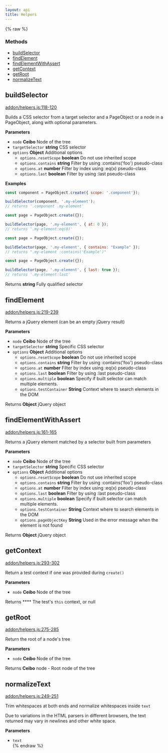 ```yaml
---
layout: api
title: Helpers
---
```


{% raw %}
### Methods

- [buildSelector](#buildselector)
- [findElement](#findelement)
- [findElementWithAssert](#findelementwithassert)
- [getContext](#getcontext)
- [getRoot](#getroot)
- [normalizeText](#normalizetext)

## buildSelector

[addon/helpers.js:118-120](https://github.com/san650/ember-cli-page-object/blob/81c06fc3fedec62532d3b8d8155a785d76c3ce7b/addon/helpers.js#L118-L120 "Source code on GitHub")

Builds a CSS selector from a target selector and a PageObject or a node in a PageObject, along with optional parameters.

**Parameters**

-   `node` **Ceibo** Node of the tree
-   `targetSelector` **string** CSS selector
-   `options` **Object** Additional options
    -   `options.resetScope` **boolean** Do not use inherited scope
    -   `options.contains` **string** Filter by using :contains('foo') pseudo-class
    -   `options.at` **number** Filter by index using :eq(x) pseudo-class
    -   `options.last` **boolean** Filter by using :last pseudo-class

**Examples**

```javascript
const component = PageObject.create({ scope: '.component'});

buildSelector(component, '.my-element');
// returns '.component .my-element'
```

```javascript
const page = PageObject.create({});

buildSelector(page, '.my-element', { at: 0 });
// returns '.my-element:eq(0)'
```

```javascript
const page = PageObject.create({});

buildSelector(page, '.my-element', { contains: "Example" });
// returns ".my-element :contains('Example')"
```

```javascript
const page = PageObject.create({});

buildSelector(page, '.my-element', { last: true });
// returns '.my-element:last'
```

Returns **string** Fully qualified selector

## findElement

[addon/helpers.js:219-239](https://github.com/san650/ember-cli-page-object/blob/81c06fc3fedec62532d3b8d8155a785d76c3ce7b/addon/helpers.js#L219-L239 "Source code on GitHub")

Returns a jQuery element (can be an empty jQuery result)

**Parameters**

-   `node` **Ceibo** Node of the tree
-   `targetSelector` **string** Specific CSS selector
-   `options` **Object** Additional options
    -   `options.resetScope` **boolean** Do not use inherited scope
    -   `options.contains` **string** Filter by using :contains('foo') pseudo-class
    -   `options.at` **number** Filter by index using :eq(x) pseudo-class
    -   `options.last` **boolean** Filter by using :last pseudo-class
    -   `options.multiple` **boolean** Specify if built selector can match multiple elements.
    -   `options.testContainer` **String** Context where to search elements in the DOM

Returns **Object** jQuery object

## findElementWithAssert

[addon/helpers.js:161-165](https://github.com/san650/ember-cli-page-object/blob/81c06fc3fedec62532d3b8d8155a785d76c3ce7b/addon/helpers.js#L161-L165 "Source code on GitHub")

Returns a jQuery element matched by a selector built from parameters

**Parameters**

-   `node` **Ceibo** Node of the tree
-   `targetSelector` **string** Specific CSS selector
-   `options` **Object** Additional options
    -   `options.resetScope` **boolean** Do not use inherited scope
    -   `options.contains` **string** Filter by using :contains('foo') pseudo-class
    -   `options.at` **number** Filter by index using :eq(x) pseudo-class
    -   `options.last` **boolean** Filter by using :last pseudo-class
    -   `options.multiple` **boolean** Specify if built selector can match multiple elements.
    -   `options.testContainer` **String** Context where to search elements in the DOM
    -   `options.pageObjectKey` **String** Used in the error message when the element is not found

Returns **Object** jQuery object

## getContext

[addon/helpers.js:293-302](https://github.com/san650/ember-cli-page-object/blob/81c06fc3fedec62532d3b8d8155a785d76c3ce7b/addon/helpers.js#L293-L302 "Source code on GitHub")

Return a test context if one was provided during `create()`

**Parameters**

-   `node` **Ceibo** Node of the tree

Returns **** The test's `this` context, or null

## getRoot

[addon/helpers.js:275-285](https://github.com/san650/ember-cli-page-object/blob/81c06fc3fedec62532d3b8d8155a785d76c3ce7b/addon/helpers.js#L275-L285 "Source code on GitHub")

Return the root of a node's tree

**Parameters**

-   `node` **Ceibo** Node of the tree

Returns **Ceibo** node - Root node of the tree

## normalizeText

[addon/helpers.js:249-251](https://github.com/san650/ember-cli-page-object/blob/81c06fc3fedec62532d3b8d8155a785d76c3ce7b/addon/helpers.js#L249-L251 "Source code on GitHub")

Trim whitespaces at both ends and normalize whitespaces inside `text`

Due to variations in the HTML parsers in different browsers, the text
returned may vary in newlines and other white space.

**Parameters**

-   `text`  
{% endraw %}
